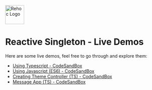 <img src='https://user-images.githubusercontent.com/3761994/88225017-2f31fd80-cc40-11ea-867d-5f0b7bdfd23c.jpg' height='60' alt='Rehoc Logo' />

# Reactive Singleton - Live Demos

Here are some live demos, feel free to go through and explore them:

- [Using Typescript - CodeSandBox](https://codesandbox.io/s/reactive-singleton-typescript-ibfu3)
- [Using Javascript (ES6) - CodeSandBox](https://codesandbox.io/s/reactive-singleton-javascript-39mmq)
- [Creating Theme Controller (TS) - CodeSandBox](https://codesandbox.io/s/theme-reactive-singleton-2oxxr)
- [Message App (TS) - CodeSandBox](https://codesandbox.io/s/message-app-rs-lctii?file=/src/App.tsx)
